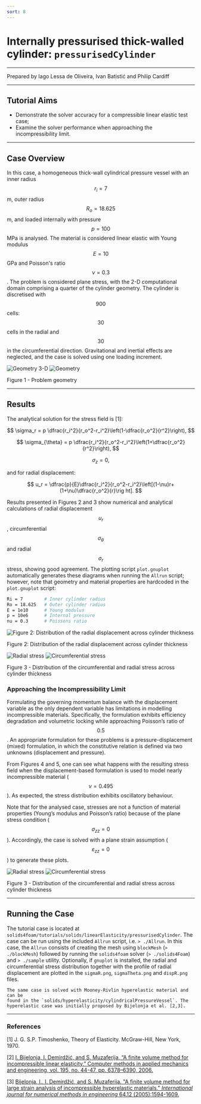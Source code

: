 ```yaml
---
sort: 8
---
```


# Internally pressurised thick-walled cylinder: `pressurisedCylinder`

---

Prepared by Iago Lessa de Oliveira, Ivan Batistić and Philip Cardiff

---

## Tutorial Aims

- Demonstrate the solver accuracy for a compressible linear elastic test case;
- Examine the solver performance when approaching the incompressibility limit.

---

## Case Overview

In this case, a homogeneous thick-wall cylindrical pressure vessel with an inner
radius $$r_i = 7$$ m, outer radius $$R_o = 18.625$$ m, and loaded internally
with pressure $$p = 100$$ MPa is analysed. The material is considered linear
elastic with Young modulus $$E=10$$ GPa and Poisson's ratio $$\nu=0.3$$. The
problem is considered plane stress, with the 2-D computational domain comprising
a quarter of the cylinder geometry. The cylinder is discretised with $$900$$
cells: $$30$$ cells in the radial and $$30$$ in the circumferential direction.
Gravitational and inertial effects are neglected, and the case is solved using
one loading increment.

![Geometry 3-D](./images/pressurisedCylinder-geometry-3D.png)
![Geometry](./images/pressurisedCylinder-geometry.png)

Figure 1 - Problem geometry

---

## Results

The analytical solution for the stress field is [1]:

$$
\sigma_r = p \dfrac{r_i^2}{r_o^2-r_i^2}\left(1-\dfrac{r_o^2}{r^2}\right),
$$

$$
\sigma_{\theta} = p \dfrac{r_i^2}{r_o^2-r_i^2}\left(1+\dfrac{r_o^2}{r^2}\right),
$$

$$
\sigma_{z} = 0,
$$

and for radial displacement:

$$
u_r =
\dfrac{p}{E}\dfrac{r_i^2}{r_o^2-r_i^2}\left[(1-\nu)r+(1+\nu)\dfrac{r_o^2}{r}\rig
ht].
$$

Results presented in Figures 2 and 3 show numerical and analytical calculations
of radial displacement $$u_r$$, circumferential $$\sigma_{\theta}$$ and radial
$$\sigma_r$$ stress, showing good agreement. The plotting script `plot.gnuplot`
automatically generates these diagrams when running the `Allrun` script;
however, note that geometry and material properties are hardcoded in the
`plot.gnuplot` script:

```bash
Ri = 7        # Inner cylinder radius
Ro = 18.625   # Outer cylinder radius
E = 1e10      # Young modulus
p = 10e6      # Internal pressure
nu = 0.3      # Poissons ratio
```

![Figure 2: Distribution of the radial displacement across cylinder
thickness](./images/pressurisedCylinder-dispR.png)

Figure 2: Distribution of the radial displacement across cylinder thickness

![Radial stress](./images/pressurisedCylinder-sigmaR.png)
![Circumferential stress](./images/pressurisedCylinder-sigmaTheta.png)

Figure 3 - Distribution of the circumferential and radial stress across cylinder
thickness

### Approaching the Incompressibility Limit

Formulating the governing momentum balance with the displacement variable as the
only dependent variable has limitations in modelling incompressible materials.
Specifically, the formulation exhibits efficiency degradation and volumetric
locking while approaching Poisson’s ratio of $$0.5$$. An appropriate formulation
for these problems is a pressure-displacement (mixed) formulation, in which the
constitutive relation is defined via two unknowns (displacement and pressure).

From Figures 4 and 5, one can see what happens with the resulting stress field
when the displacement-based formulation is used to model nearly incompressible
material ($$\nu=0.495$$). As expected, the stress distribution exhibits
oscillatory behaviour.

Note that for the analysed case, stresses are not a function of material
properties (Young’s modulus and Poisson’s ratio) because of the plane stress
condition ($$\sigma_{zz}=0$$). Accordingly, the case is solved with a plane
strain assumption ($$\varepsilon_{zz}=0$$) to generate these plots.

![Radial stress](./images/pressurisedCylinder-sigmaR-nu0495.png)
![Circumferential stress](./images/pressurisedCylinder-sigmaTheta-nu0495.png)

Figure 3 - Distribution of the circumferential and radial stress across cylinder
thickness

---

## Running the Case

The tutorial case is located at
`solids4foam/tutorials/solids/linearElasticity/pressurisedCylinder`. The case
can be run using the included `Allrun` script, i.e. `> ./Allrun`. In this case,
the `Allrun` consists of creating the mesh using `blockMesh` (`> ./blockMesh`)
followed by running the `solids4foam` solver (`> ./solids4Foam`) and
`> ./sample` utility. Optionally, if `gnuplot` is installed, the radial and
circumferential stress distribution together with the profile of radial
displacement are plotted in the `sigmaR.png`, `sigmaTheta.png` and `dispR.png`
files.

```note
The same case is solved with Mooney-Rivlin hyperelastic material and can be
found in the `solids/hyperelasticity/cylindricalPressureVessel`. The
hyperelastic case was initially proposed by Bijelonja et al. [2,3].
```

---

### References

[1]
J. G. S.P. Timoshenko, Theory of Elasticity. McGraw-Hill, New York, 1970.

[2]
[I. Bijelonja, I. Demirdžić, and S. Muzaferija, “A finite volume method for
incompressible linear elasticity,” Computer methods in applied mechanics and
engineering, vol. 195, no. 44-47, pp. 6378–6390,
2006.](https://www.sciencedirect.com/science/article/abs/pii/S0045782506000387)

[3]
[Bijelonja, I., I. Demirdžić, and S. Muzaferija. "A finite volume method for
large strain analysis of incompressible hyperelastic materials." _International
journal for numerical methods in engineering_ 64.12 (2005):1594-1609.](https://www.researchgate.net/publication/230308043_A_finite_volume_method_for_large_strain_analysis_of_incompressible_hyperelastic_materials)
